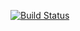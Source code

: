 [![Build Status](https://travis-ci.org/acreter/acvector.svg?branch=master)](https://travis-ci.org/acreter/acvector)
